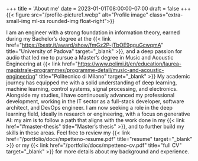 +++
title = 'About me'
date = 2023-01-01T08:00:00-07:00
draft = false
+++
{{< figure src="/profile-picture1.webp" alt="Profile image" class="extra-small-img ml-xs rounded-img float-right">}}

I am an engineer with a strong foundation in information theory, earned during my Bachelor’s degree at the
{{< link href="https://bestr.it/award/show/fmGz2P-jTbOE9qguGcwqmA" title="University of Padova" target="_blank" >}},
and a deep passion for audio that led me to pursue a Master’s degree in Music and Acoustic Engineering at
{{< link href="https://www.polimi.it/en/education/laurea-magistrale-programmes/programme-detail/music-and-acoustic-engineering" title="Politecnico di Milano" target="_blank" >}}
My academic journey has equipped me with a solid understanding of deep learning, machine learning, control systems, 
signal processing, and electronics. Alongside my studies, I have continuously advanced my professional development, 
working in the IT sector as a full-stack developer, software architect, and DevOps engineer. I am now 
<span class="text-notice-light dark:text-notice-dark">seeking a role in the deep learning field</span>, 
ideally in research or engineering, with a focus on generative AI: my aim is to follow a path that aligns with the work 
done in my {{< link href="#master-thesis" title="Master’s thesis" >}}, and to further build my skills in these areas.
Feel free to review my {{< link href="/portfolio/docs/mpetteno-resume.pdf" title="resume" target="_blank" >}} or my
{{< link href="/portfolio/docs/mpetteno-cv.pdf" title="full CV" target="_blank" >}} for more details about my background 
and experience.
